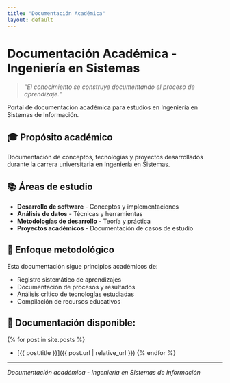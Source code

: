 ```yaml
---
title: "Documentación Académica"
layout: default
---
```


# Documentación Académica - Ingeniería en Sistemas

> _"El conocimiento se construye documentando el proceso de aprendizaje."_

Portal de documentación académica para estudios en Ingeniería en Sistemas de Información.

## 🎓 Propósito académico

Documentación de conceptos, tecnologías y proyectos desarrollados durante la carrera universitaria en Ingeniería en Sistemas.

## 📚 Áreas de estudio

- **Desarrollo de software** - Conceptos y implementaciones
- **Análisis de datos** - Técnicas y herramientas
- **Metodologías de desarrollo** - Teoría y práctica
- **Proyectos académicos** - Documentación de casos de estudio

## 🔬 Enfoque metodológico

Esta documentación sigue principios académicos de:

- Registro sistemático de aprendizajes
- Documentación de procesos y resultados
- Análisis crítico de tecnologías estudiadas
- Compilación de recursos educativos

## 📖 **Documentación disponible:**

{% for post in site.posts %}

- [{{ post.title }}]({{ post.url | relative_url }})
  {% endfor %}

---

_Documentación académica - Ingeniería en Sistemas de Información_
